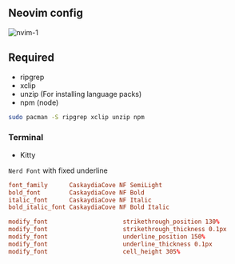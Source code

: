 ## Neovim config

![nvim-1](https://user-images.githubusercontent.com/80513079/216895409-4d7b246c-d7da-4f9e-8680-8f6b60ffa201.png)

## Required
- ripgrep
- xclip
- unzip (For installing language packs)
- npm (node)

```sh
sudo pacman -S ripgrep xclip unzip npm
```

### Terminal

- Kitty

`Nerd Font` with fixed underline

```conf
font_family      CaskaydiaCove NF SemiLight
bold_font        CaskaydiaCove NF Bold
italic_font      CaskaydiaCove NF Italic
bold_italic_font CaskaydiaCove NF Bold Italic

modify_font                     strikethrough_position 130%
modify_font                     strikethrough_thickness 0.1px
modify_font                     underline_position 150%
modify_font                     underline_thickness 0.1px
modify_font                     cell_height 305%
```
